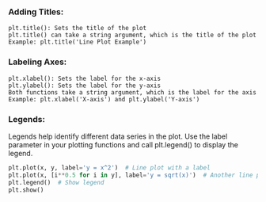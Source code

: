 ### Adding Titles:
```
plt.title(): Sets the title of the plot
plt.title() can take a string argument, which is the title of the plot
Example: plt.title('Line Plot Example')
```
### Labeling Axes:
```
plt.xlabel(): Sets the label for the x-axis
plt.ylabel(): Sets the label for the y-axis
Both functions take a string argument, which is the label for the axis
Example: plt.xlabel('X-axis') and plt.ylabel('Y-axis')
```
### Legends:
Legends help identify different data series in the plot. Use the label parameter in your plotting functions and call plt.legend() to display the legend.
```py
plt.plot(x, y, label='y = x^2')  # Line plot with a label
plt.plot(x, [i**0.5 for i in y], label='y = sqrt(x)')  # Another line plot with a label
plt.legend()  # Show legend
plt.show()
```

